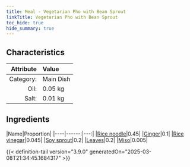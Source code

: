 ```yaml
---
title: Meal - Vegetarian Pho with Bean Sprout
linkTitle: Vegetarian Pho with Bean Sprout
toc_hide: true
hide_summary: true
---
```

<!-- This is generated by the MarsSim HelpGenertor, do not edit. -->


## Characteristics

| Attribute   | Value |
|--------:|:------|
|Category:|Main Dish|
|Oil:|0.05 kg|
|Salt:|0.01 kg|

## Ingredients

|Name|Proportion|
|----|------:|---:|
|[Rice noodle](/docs/definitions/resource/rice-noodle)|0.45|
|[Ginger](/docs/definitions/resource/ginger)|0.1|
|[Rice vinegar](/docs/definitions/resource/rice-vinegar)|0.045|
|[Soy sprout](/docs/definitions/resource/soy-sprout)|0.2|
|[Leaves](/docs/definitions/resource/leaves)|0.2|
|[Miso](/docs/definitions/resource/miso)|0.005|




{{< definition-tail version="3.9.0" generatedOn="2025-03-08T21:34:45.1684317" >}}

